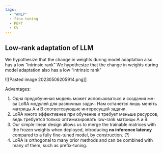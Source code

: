 ```yaml
---
tags:
  - "#NLP"
  - fine-tuning
  - PEFT
  - CV
---
```

## Low-rank adaptation of LLM
We hypothesize that the change in weights during model adaptation also has a low “intrinsic rank”
We hypothesize that the change in weights during model adaptation also has a low “intrinsic rank”

![[Pasted image 20230506205914.png]]

Advantages:
1. Одна предобученая модель может использоваться и создания мн-ва LoRA модулей для различных задач. Нам останется лишь менять матрицы A и B соответсвующие интересущей задачи.
2. LoRA много эффективнее при обучение и требует меньше ресурсов, ведь требуется только оптимизировать low-rank матрицы A и B.
3. Our simple linear design allows us to merge the trainable matrices with the frozen weights when deployed, introducing **no inference latency** compared to a fully fine-tuned model, by construction. (?)
4. LoRA is orthogonal to many prior methods and can be combined with many of them, such as prefix-tuning.




